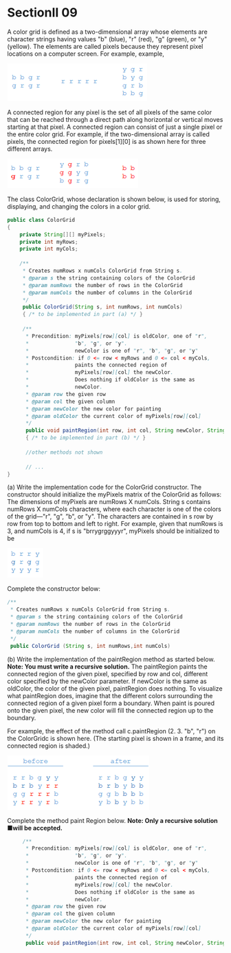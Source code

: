 # SectionII 09

A color grid is defined as a two-dimensional array whose elements are character strings having values "b" (blue), "r" (red), "g" (green), or "y" (yellow). The elements are called pixels because they represent pixel locations on a computer screen. For example, example, 

![2D array](../images/sectionII-09_1.png)

A connected region for any pixel is the set of all pixels of the same color that can be reached through a direct path along horizontal or vertical moves starting at that pixel. A connected region can consist of just a single pixel or the entire color grid. For example, if the two-dimensional array is called pixels, the connected region for pixels[1][0] is as shown here for three different arrays. 

![2D array 2](../images/sectionII-09_2.png)

The class ColorGrid, whose declaration is shown below, is used for storing, displaying, and changing the colors in a color grid. 

```java
public class ColorGrid
{
    private String[][] myPixels;
    private int myRows; 
    private int myCols;

    /**
     * Creates numRows x numCols ColorGrid from String s.   
     * @param s the string containing colors of the ColorGrid 
     * @param numRows the number of rows in the ColorGrid 
     * @param numCols the number of columns in the ColorGrid 
     */
     public ColorGrid(String s, int numRows, int numCols) 
     { /* to be implemented in part (a) */ } 

     /**
      * Precondition: myPixels[row][col] is oldColor, one of "r",
      *               "b", "g", or "y".
      *               newColor is one of "r", "b", "g", or "y"
      * Postcondition: if 0 <= row < myRows and 0 <= col < myCols,
      *               paints the connected region of
      *               myPixels[row][col] the newColor.
      *               Does nothing if oldColor is the same as 
      *               newColor.
      * @param row the given row
      * @param col the given column  
      * @param newColor the new color for painting 
      * @param oldColor the current color of myPixels[row][col] 
      */
      public void paintRegion(int row, int col, String newColor, String oldColor) 
      { /* to be implemented in part (b) */ } 

      //other methods not shown 

      // ...
} 
```

(a) Write the implementation code for the ColorGrid constructor. The constructor should initialize the myPixels matrix of the ColorGrid as follows: The dimensions of myPixels are numRows X numCols. String s contains numRows X numCols characters, where each character is one of the colors of the grid—"r", "g", ”b", or "y". The characters are contained in s row by row from top to bottom and left to right. For example, given that numRows is 3, and numCols is 4, if s is "brrygrggyyyr", myPixels should be initialized to be 

![2D array](../images/sectionII-09_3.png)

Complete the constructor below: 

```java
/**
 * Creates numRows x numCols ColorGrid from String s. 
 * @param s the string containing colors of the ColorGrid 
 * @param numRows the number of rows in the ColorGrid 
 * @param numCols the number of columns in the ColorGrid 
 */
 public ColorGrid (String s, int numRows,int numCols) 
```

(b) Write the implementation of the paintRegion method as started below. **Note: You must write a recursive solution.** The paintRegion paints the connected region of the given pixel, specified by row and col, different color specified by the newColor parameter. If newColor is the same as oldColor, the color of the given pixel, paintRegion does nothing. To visualize what paintRegion does, imagine that the different colors surrounding the connected region of a given pixel form a boundary. When paint is poured onto the given pixel, the new color will fill the connected region up to the boundary.

For example, the effect of the method call c.paintRegion (2. 3. "b", "r") on the ColorGridc is shown here. (The starting pixel is shown in a frame, and its connected region is shaded.)

![2D array](../images/sectionII-09_4.png)

Complete the method paint Region below. **Note: Only a recursive solution ■will be accepted.**

```java
     /**
      * Precondition: myPixels[row][col] is oldColor, one of "r",
      *               "b", "g", or "y".
      *               newColor is one of "r", "b", "g", or "y"
      * Postcondition: if 0 <= row < myRows and 0 <= col < myCols,
      *               paints the connected region of
      *               myPixels[row][col] the newColor.
      *               Does nothing if oldColor is the same as 
      *               newColor.
      * @param row the given row
      * @param col the given column  
      * @param newColor the new color for painting 
      * @param oldColor the current color of myPixels[row][col] 
      */
      public void paintRegion(int row, int col, String newColor, String oldColor) 
```